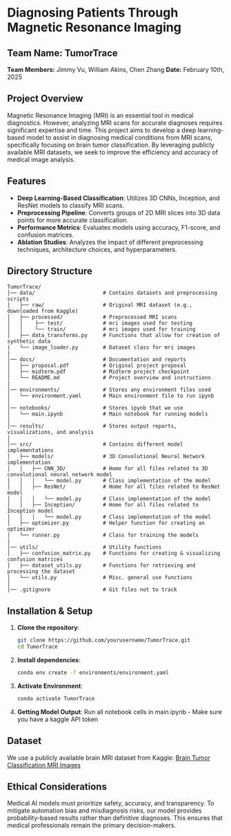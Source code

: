 # Diagnosing Patients Through Magnetic Resonance Imaging

## Team Name: TumorTrace

**Team Members:** Jimmy Vu, William Akins, Chen Zhang
**Date:** February 10th, 2025

## Project Overview

Magnetic Resonance Imaging (MRI) is an essential tool in medical diagnostics. However, analyzing MRI scans for accurate diagnoses requires significant expertise and time. This project aims to develop a deep learning-based model to assist in diagnosing medical conditions from MRI scans, specifically focusing on brain tumor classification. By leveraging publicly available MRI datasets, we seek to improve the efficiency and accuracy of medical image analysis.

## Features

- **Deep Learning-Based Classification**: Utilizes 3D CNNs, Inception, and ResNet models to classify MRI scans.
- **Preprocessing Pipeline**: Converts groups of 2D MRI slices into 3D data points for more accurate classification.
- **Performance Metrics**: Evaluates models using accuracy, F1-score, and confusion matrices.
- **Ablation Studies**: Analyzes the impact of different preprocessing techniques, architecture choices, and hyperparameters.

## Directory Structure

```plaintext
TumorTrace/
│── data/                      # Contains datasets and preprocessing scripts
│   ├── raw/                   # Original MRI dataset (e.g., downloaded from Kaggle)
│   ├── processed/             # Preprocessed MRI scans
│   │    ├── test/             # mri images used for testing
│   │    └── train/            # mri images used for training
│   ├── data_transforms.py     # Functions that allow for creation of synthetic data
|   └── image_loader.py        # Dataset class for mri images
|
│── docs/                      # Documentation and reports
│   ├── proposal.pdf           # Original project proposal
│   ├── midterm.pdf            # Midterm project checkpoint
│   └── README.md              # Project overview and instructions
|
│── environments/              # Stores any environment files used
│   └── environment.yaml       # Main environment file to run ipynb
│
│── notebooks/                 # Stores ipynb that we use
│   └── main.ipynb             # Main notebook for running models
│
│── results/                   # Stores output reports, visualizations, and analysis
│
│── src/                       # Contains different model implementations
│   ├── models/                # 3D Convolutional Neural Network implementation
│   │   ├── CNN_3D/            # Home for all files related to 3D convolutional neural network model
│   │   │   └── model.py       # Class implementation of the model
│   │   ├── ResNet/            # Home for all files related to ResNet model
│   │   │   └── model.py       # Class implementation of the model
│   │   ├── Inception/         # Home for all files related to Inception model
│   │   │   └── model.py       # Class implementation of the model
│   ├── optimizer.py           # Helper function for creating an optimizer
│   └── runner.py              # Class for training the models
|
│── utils/                     # Utility functions
│   ├── confusion_matrix.py    # Functions for creating & visualizing confusion matrices
│   ├── dataset_utils.py       # Functions for retrieving and processing the dataset
│   └── utils.py               # Misc. general use functions
│
│── .gitignore                 # Git files not to track
```

## Installation & Setup

1. **Clone the repository**:
   ```sh
   git clone https://github.com/yourusername/TumorTrace.git
   cd TumorTrace
   ```
2. **Install dependencies**:
   ```sh
   conda env create -f environments/environment.yaml
   ```
3. **Activate Environment**:
   ```sh
   conda activate TumorTrace           
   ```
4. **Getting Model Output**:
   Run all notebook cells in main.ipynb - Make sure you have a kaggle API token

## Dataset

We use a publicly available brain MRI dataset from Kaggle:
[Brain Tumor Classification MRI Images](https://www.kaggle.com/datasets/jarvisgroot/brain-tumor-classification-mri-images)

## Ethical Considerations

Medical AI models must prioritize safety, accuracy, and transparency. To mitigate automation bias and misdiagnosis risks, our model provides probability-based results rather than definitive diagnoses. This ensures that medical professionals remain the primary decision-makers.